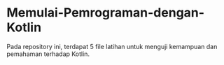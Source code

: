 # Memulai-Pemrograman-dengan-Kotlin


Pada repository ini, terdapat 5 file latihan untuk menguji kemampuan dan pemahaman terhadap Kotlin.
